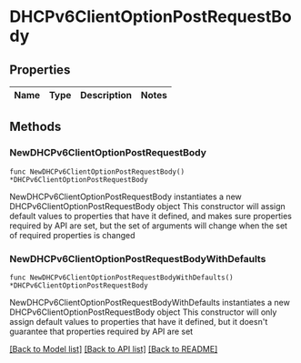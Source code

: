 # DHCPv6ClientOptionPostRequestBody

## Properties

Name | Type | Description | Notes
------------ | ------------- | ------------- | -------------

## Methods

### NewDHCPv6ClientOptionPostRequestBody

`func NewDHCPv6ClientOptionPostRequestBody() *DHCPv6ClientOptionPostRequestBody`

NewDHCPv6ClientOptionPostRequestBody instantiates a new DHCPv6ClientOptionPostRequestBody object
This constructor will assign default values to properties that have it defined,
and makes sure properties required by API are set, but the set of arguments
will change when the set of required properties is changed

### NewDHCPv6ClientOptionPostRequestBodyWithDefaults

`func NewDHCPv6ClientOptionPostRequestBodyWithDefaults() *DHCPv6ClientOptionPostRequestBody`

NewDHCPv6ClientOptionPostRequestBodyWithDefaults instantiates a new DHCPv6ClientOptionPostRequestBody object
This constructor will only assign default values to properties that have it defined,
but it doesn't guarantee that properties required by API are set


[[Back to Model list]](../README.md#documentation-for-models) [[Back to API list]](../README.md#documentation-for-api-endpoints) [[Back to README]](../README.md)


